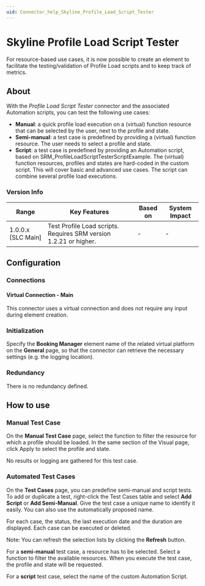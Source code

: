 ```yaml
---
uid: Connector_help_Skyline_Profile_Load_Script_Tester
---
```


# Skyline Profile Load Script Tester

For resource-based use cases, it is now possible to create an element to facilitate the testing/validation of Profile Load scripts and to keep track of metrics.

## About

With the *Profile Load Script Tester* connector and the associated Automation scripts, you can test the following use cases:

- **Manual**: a quick profile load execution on a (virtual) function resource that can be selected by the user, next to the profile and state.
- **Semi-manual**: a test case is predefined by providing a (virtual) function resource. The user needs to select a profile and state.
- **Script**: a test case is predefined by providing an Automation script, based on SRM_ProfileLoadScriptTesterScriptExample. The (virtual) function resources, profiles and states are hard-coded in the custom script. This will cover basic and advanced use cases. The script can combine several profile load executions.

### Version Info

| **Range**            | **Key Features**                                                  | **Based on** | **System Impact** |
|----------------------|-------------------------------------------------------------------|--------------|-------------------|
| 1.0.0.x \[SLC Main\] | Test Profile Load scripts. Requires SRM version 1.2.21 or higher. | \-           | \-                |

## Configuration

### Connections

#### Virtual Connection - Main

This connector uses a virtual connection and does not require any input during element creation.

### Initialization

Specify the **Booking Manager** element name of the related virtual platform on the **General** page, so that the connector can retrieve the necessary settings (e.g. the logging location).

### Redundancy

There is no redundancy defined.

## How to use

### Manual Test Case

On the **Manual Test Case** page, select the function to filter the resource for which a profile should be loaded. In the same section of the Visual page, click Apply to select the profile and state.

No results or logging are gathered for this test case.

### Automated Test Cases

On the **Test Cases** page, you can predefine semi-manual and script tests. To add or duplicate a test, right-click the Test Cases table and select **Add Script** or **Add Semi-Manual**. Give the test case a unique name to identify it easily. You can also use the automatically proposed name.

For each case, the status, the last execution date and the duration are displayed. Each case can be executed or deleted.

Note: You can refresh the selection lists by clicking the **Refresh** button.

For a **semi-manual** test case, a resource has to be selected. Select a function to filter the available resources. When you execute the test case, the profile and state will be requested.

For a **script** test case, select the name of the custom Automation Script.
